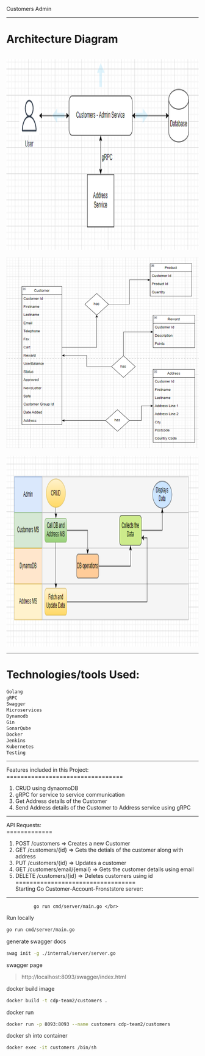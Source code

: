 Customers Admin

-------------------------------------------------------
Architecture Diagram
====================
</br>

 <img src="https://github.com/swiggy-2022-bootcamp/cdp-team2/blob/customers-ms/Customers/images/arc1.PNG" width="800" height="500">
</br>
</br>

 <img src="https://github.com/swiggy-2022-bootcamp/cdp-team2/blob/customers-ms/Customers/images/arc2.PNG" width="800" height="500">
</br>
</br>

 <img src="https://github.com/swiggy-2022-bootcamp/cdp-team2/blob/customers-ms/Customers/images/arc3.PNG" width="800" height="500">
</br>

-------------------------------------------------------
Technologies/tools Used:
=================
    Golang
    gRPC
    Swagger
    Microservices
    Dynamodb
    Gin
    SonarQube
    Docker
    Jenkins
    Kubernetes
    Testing
    
-------------------------------------------------------
Features included in this Project:</br>
=================================</br>
1) CRUD using dynaomoDB
2) gRPC for service to service communication
3) Get Address details of the Customer
4) Send Address details of the Customer to Address service using gRPC
-------------------------------------------------------


API Requests:</br>
=============</br>

1) POST    /customers                          => Creates a new Customer  </br>
2) GET    /customers/{id}                       => Gets the detials of the customer along with address </br>
3) PUT    /customers/{id}                       => Updates a customer </br>
4) GET    /customers/email/{email}              => Gets the customer details using email</br>
5) DELETE /customers/{id}                       => Deletes customers using id
==================================</br>
Starting Go Customer-Account-Fronststore server:</br>
-----------------------------
              go run cmd/server/main.go </br>

Run locally 
```sh
go run cmd/server/main.go
```

generate swagger docs
```sh
swag init -g ./internal/server/server.go
```

swagger page
> http://localhost:8093/swagger/index.html

docker build image
```sh
docker build -t cdp-team2/customers .
```

docker run
```sh
docker run -p 8093:8093 --name customers cdp-team2/customers
```

docker sh into container
```sh
docker exec -it customers /bin/sh

